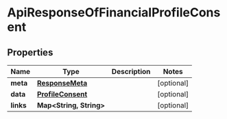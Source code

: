 

# ApiResponseOfFinancialProfileConsent


## Properties

Name | Type | Description | Notes
------------ | ------------- | ------------- | -------------
**meta** | [**ResponseMeta**](ResponseMeta.md) |  |  [optional]
**data** | [**ProfileConsent**](ProfileConsent.md) |  |  [optional]
**links** | **Map&lt;String, String&gt;** |  |  [optional]



